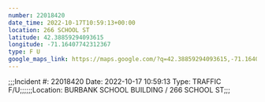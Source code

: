 ```yaml
---
number: 22018420
date_time: 2022-10-17T10:59:13+00:00
location: 266 SCHOOL ST
latitude: 42.38859294093615
longitude: -71.16407742312367
type: F U
google_maps_link: https://maps.google.com/?q=42.38859294093615,-71.16407742312367
---
```


;;;Incident #: 22018420  Date: 2022-10-17 10:59:13   Type: TRAFFIC F/U;;;;;;Location: BURBANK SCHOOL BUILDING / 266 SCHOOL ST;;;
